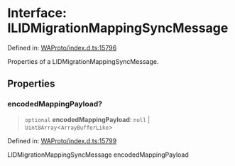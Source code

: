 # Interface: ILIDMigrationMappingSyncMessage

Defined in: [WAProto/index.d.ts:15796](https://github.com/Fokusdotid/Baileys/blob/d7495b24bcd136e35724329fba661cfcc0bc8eed/WAProto/index.d.ts#L15796)

Properties of a LIDMigrationMappingSyncMessage.

## Properties

### encodedMappingPayload?

> `optional` **encodedMappingPayload**: `null` \| `Uint8Array`\<`ArrayBufferLike`\>

Defined in: [WAProto/index.d.ts:15799](https://github.com/Fokusdotid/Baileys/blob/d7495b24bcd136e35724329fba661cfcc0bc8eed/WAProto/index.d.ts#L15799)

LIDMigrationMappingSyncMessage encodedMappingPayload
